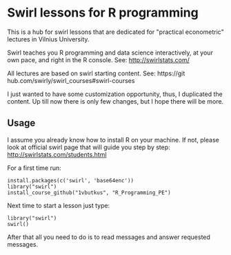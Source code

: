 # Swirl lessons for R programming

This is a hub for swirl lessons that are dedicated for "practical econometric" lectures in Vilnius University.

Swirl teaches you R programming and data science interactively, at your own pace, and right in the R console.
See: http://swirlstats.com/

All lectures are based on swirl starting content. See: 
https://git hub.com/swirly/swirl_courses#swirl-courses

I just wanted to have some customization opportunity, thus, I duplicated the content.
Up till now there is only few changes, but I hope there will be more.

## Usage

I assume you already know how to install R on your machine. 
If not, please look at official swirl page that will guide you step by step: 
http://swirlstats.com/students.html 

For a first time run:
```
install.packages(c('swirl', 'base64enc'))
library("swirl")
install_course_github("1vbutkus", "R_Programming_PE")
```

Next time to start a lesson just type:
```
library("swirl")
swirl()
```

After that all you need to do is to read messages and answer requested messages.







